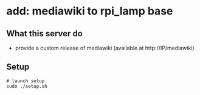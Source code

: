 # add: mediawiki to rpi_lamp base

## What this server do

- provide a custom release of mediawiki (available at http://IP/mediawiki)

## Setup

    # launch setup
    sudo ./setup.sh
